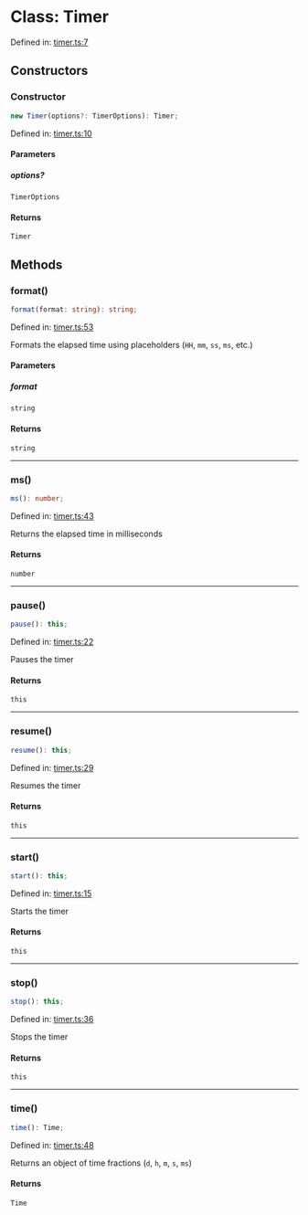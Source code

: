# Class: Timer

Defined in: [timer.ts:7](https://github.com/freearhey/core-js/blob/c1073252bda2c3588ab21d4d1a9655ef612a6dd4/src/timer.ts#L7)

## Constructors

### Constructor

```ts
new Timer(options?: TimerOptions): Timer;
```

Defined in: [timer.ts:10](https://github.com/freearhey/core-js/blob/c1073252bda2c3588ab21d4d1a9655ef612a6dd4/src/timer.ts#L10)

#### Parameters

##### options?

`TimerOptions`

#### Returns

`Timer`

## Methods

### format()

```ts
format(format: string): string;
```

Defined in: [timer.ts:53](https://github.com/freearhey/core-js/blob/c1073252bda2c3588ab21d4d1a9655ef612a6dd4/src/timer.ts#L53)

Formats the elapsed time using placeholders (`HH`, `mm`, `ss`, `ms`, etc.)

#### Parameters

##### format

`string`

#### Returns

`string`

***

### ms()

```ts
ms(): number;
```

Defined in: [timer.ts:43](https://github.com/freearhey/core-js/blob/c1073252bda2c3588ab21d4d1a9655ef612a6dd4/src/timer.ts#L43)

Returns the elapsed time in milliseconds

#### Returns

`number`

***

### pause()

```ts
pause(): this;
```

Defined in: [timer.ts:22](https://github.com/freearhey/core-js/blob/c1073252bda2c3588ab21d4d1a9655ef612a6dd4/src/timer.ts#L22)

Pauses the timer

#### Returns

`this`

***

### resume()

```ts
resume(): this;
```

Defined in: [timer.ts:29](https://github.com/freearhey/core-js/blob/c1073252bda2c3588ab21d4d1a9655ef612a6dd4/src/timer.ts#L29)

Resumes the timer

#### Returns

`this`

***

### start()

```ts
start(): this;
```

Defined in: [timer.ts:15](https://github.com/freearhey/core-js/blob/c1073252bda2c3588ab21d4d1a9655ef612a6dd4/src/timer.ts#L15)

Starts the timer

#### Returns

`this`

***

### stop()

```ts
stop(): this;
```

Defined in: [timer.ts:36](https://github.com/freearhey/core-js/blob/c1073252bda2c3588ab21d4d1a9655ef612a6dd4/src/timer.ts#L36)

Stops the timer

#### Returns

`this`

***

### time()

```ts
time(): Time;
```

Defined in: [timer.ts:48](https://github.com/freearhey/core-js/blob/c1073252bda2c3588ab21d4d1a9655ef612a6dd4/src/timer.ts#L48)

Returns an object of time fractions (`d`, `h`, `m`, `s`, `ms`)

#### Returns

`Time`
